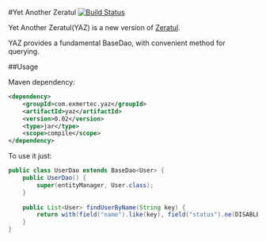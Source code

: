 #Yet Another Zeratul [![Build Status](https://travis-ci.org/elvis-liu/yaz.svg?branch=master)](https://travis-ci.org/elvis-liu/yaz)

Yet Another Zeratul(YAZ) is a new version of [Zeratul](https://github.com/ThoughtWorksInc/zeratul).

YAZ provides a fundamental BaseDao, with convenient method for querying.

##Usage

Maven dependency:

```xml
<dependency>
    <groupId>com.exmertec.yaz</groupId>
    <artifactId>yaz</artifactId>
    <version>0.02</version>
    <type>jar</type>
    <scope>compile</scope>
</dependency>
```

To use it just:
    
```java
public class UserDao extends BaseDao<User> {
    public UserDao() {
        super(entityManager, User.class);
    }
    
    public List<User> findUserByName(String key) {
        return with(field("name").like(key), field("status").ne(DISABLED)).queryList();
    }
}
```
